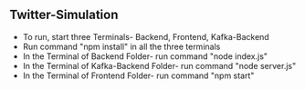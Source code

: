 ## Twitter-Simulation

*  To run, start three Terminals- Backend, Frontend, Kafka-Backend
*  Run command "npm install" in all the three terminals
*  In the Terminal of Backend Folder- run command "node index.js"
*  In the Terminal of Kafka-Backend Folder- run command "node server.js"
*  In the Terminal of Frontend Folder- run command "npm start"
